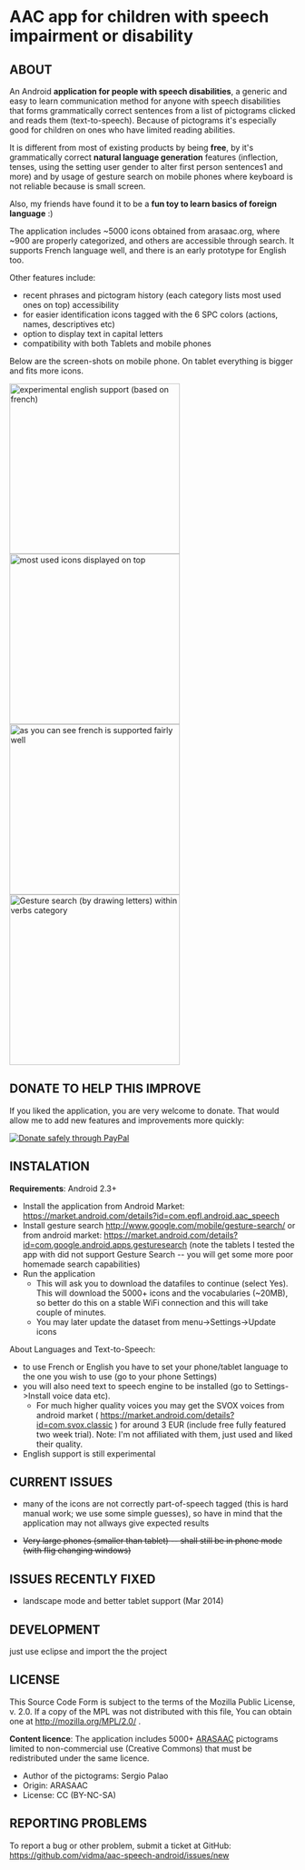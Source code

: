 AAC app for children with speech impairment or disability
=============================================

ABOUT
-----

An Android **application for people with speech disabilities**,  a generic and easy to learn communication method for anyone with speech disabilities that forms grammatically correct sentences from a list of pictograms clicked and reads them (text-to-speech). Because of pictograms it's especially good for children on ones who have limited reading abilities.

It is different from most of existing products by being **free**, by it's grammatically correct **natural language generation** features (inflection, tenses, using the setting user gender to alter first person sentences1 and more) and by usage of gesture search on mobile phones where keyboard is not reliable because is small screen.

Also, my friends have found it to be a **fun toy to learn basics of foreign language** :)

The application includes ~5000 icons obtained from arasaac.org, where ~900 are properly categorized, and others are accessible through search. It supports French language well, and there is an early prototype for English too.

Other features include:

* recent phrases and pictogram history (each category lists most used ones on top)
accessibility
* for easier identification icons tagged with the 6 SPC colors (actions, names, descriptives etc)
* option to display text in capital letters
* compatibility with both Tablets and mobile phones


Below are the screen-shots on mobile phone. On tablet everything is bigger and fits more icons.


<img src="https://github.com/vidma/aac-speech-android/raw/master/screenshots/en_phrase.png" width="300px"  title="experimental english support (based on french)" margin="10" />
<img src="https://github.com/vidma/aac-speech-android/raw/master/screenshots/category_en.png" width="300px"  title="most used icons displayed on top" margin="10" />
<img src="https://github.com/vidma/aac-speech-android/raw/master/screenshots/fr_new.png" width="300px"  title="as you can see french is supported fairly well" margin="10" />
<img src="https://github.com/vidma/aac-speech-android/raw/master/screenshots/screenshot-1326571249316.png" width="300px"  title="Gesture search (by drawing letters) within verbs category" margin="10" />

DONATE TO HELP THIS IMPROVE
-----------
If you liked the application, you are very welcome to donate. That would allow me to add new features and improvements more quickly:

<a href="https://www.paypal.com/cgi-bin/webscr?cmd=_s-xclick&hosted_button_id=DY6954755BM48"><img src="https://www.paypalobjects.com/en_US/CH/i/btn/btn_donateCC_LG.gif" border="0" alt="Donate safely through PayPal"></a>



INSTALATION
-----------
**Requirements**: Android 2.3+


* Install the application from Android Market: https://market.android.com/details?id=com.epfl.android.aac_speech 
* Install gesture search http://www.google.com/mobile/gesture-search/  or from android market: https://market.android.com/details?id=com.google.android.apps.gesturesearch
(note the tablets I tested the app with did not support Gesture Search -- you will get some more poor homemade search capabilities)
* Run the application
    * This will ask you to download the datafiles to continue (select Yes). This will download the 5000+ icons and the vocabularies (~20MB), so better do this on a stable WiFi connection and this will take couple of minutes.
    * You may later update the dataset from menu->Settings->Update icons


About Languages and Text-to-Speech:
* to use French or English you have to set your phone/tablet language to the one you wish to use (go to your phone Settings)
* you will also need text to speech engine to be installed (go to Settings->Install voice data etc). 
    * For much higher quality voices you may get the SVOX voices from android market ( https://market.android.com/details?id=com.svox.classic ) for around 3 EUR (include free fully featured two week trial). Note: I'm not affiliated with them, just used and liked their quality.
* English support is still experimental



CURRENT ISSUES
-------------------------------

* many of the icons are not correctly part-of-speech tagged (this is hard manual work; we use some simple guesses), so have in mind that the application may not allways give expected results

* ~~Very large phones (smaller than tablet) -- shall still be in phone mode (with flig changing windows)~~


ISSUES RECENTLY FIXED
---------------------
* landscape mode and better tablet support (Mar 2014)


DEVELOPMENT
-----------
just use eclipse and import the the project



LICENSE
-------

This Source Code Form is subject to the terms of the Mozilla Public License, v. 2.0. If a copy of the MPL was not distributed with this file, You can obtain one at http://mozilla.org/MPL/2.0/ .

**Content licence**: The application includes 5000+ <a href="http://arasaac.org/condiciones_uso.php">ARASAAC</a> pictograms limited to non-commercial use (Creative Commons) that must be redistributed under the same licence.

* Author of the pictograms: Sergio Palao
* Origin: ARASAAC
* License: CC (BY-NC-SA)


REPORTING PROBLEMS
------------------

To report a bug or other problem, submit a ticket at GitHub: https://github.com/vidma/aac-speech-android/issues/new


